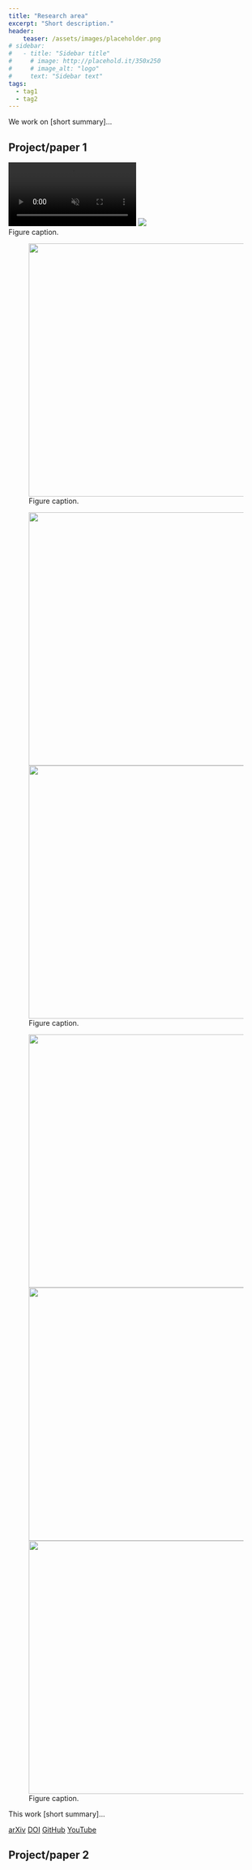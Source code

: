 ```yaml
---
title: "Research area"
excerpt: "Short description."
header:
    teaser: /assets/images/placeholder.png
# sidebar:
#   - title: "Sidebar title"
#     # image: http://placehold.it/350x250
#     # image_alt: "logo"
#     text: "Sidebar text"
tags:
  - tag1
  - tag2
---
```


We work on [short summary]...

## Project/paper 1

<!-- example video -->
<video muted autoplay="autoplay" loop="loop" width="50%" controls>
  <source src="/assets/videos/dissc.mp4" type="video/mp4">
</video>

<!-- example image (default width) -->
<figure-size>
	<a href="{{ site.url }}{{ site.baseurl }}/assets/images/placeholder.png"><img src="{{ site.url }}{{ site.baseurl }}/assets/images/placeholder.png"></a>
	<figcaption>Figure caption.</figcaption>
</figure-size>

<!-- example image (full width) -->
<figure>
	<a href="{{ site.url }}{{ site.baseurl }}/assets/images/placeholder.png"><img src="{{ site.url }}{{ site.baseurl }}/assets/images/placeholder.png" style="width:500px"></a>
	<figcaption>Figure caption.</figcaption>
</figure>

<!-- example of 2 side-by-side images -->
<figure class="half">
    <a href="{{ site.url }}{{ site.baseurl }}/assets/images/placeholder.png"><img src="{{ site.url }}{{ site.baseurl }}/assets/images/placeholder.png" style="width:500px"></a>
    <a href="{{ site.url }}{{ site.baseurl }}/assets/images/placeholder.png"><img src="{{ site.url }}{{ site.baseurl }}/assets/images/placeholder.png" style="width:500px"></a>
    <figcaption>Figure caption.</figcaption>
</figure>

<!-- example of 3 side-by-side images -->
<figure class="third">
	<a href="{{ site.url }}{{ site.baseurl }}/assets/images/placeholder.png"><img src="{{ site.url }}{{ site.baseurl }}/assets/images/placeholder.png" style="width:500px"></a>
	<a href="{{ site.url }}{{ site.baseurl }}/assets/images/placeholder.png"><img src="{{ site.url }}{{ site.baseurl }}/assets/images/placeholder.png" style="width:500px"></a>
	<a href="{{ site.url }}{{ site.baseurl }}/assets/images/placeholder.png"><img src="{{ site.url }}{{ site.baseurl }}/assets/images/placeholder.png" style="width:500px"></a>
	<figcaption>Figure caption.</figcaption>
</figure>

This work [short summary]...

<!-- links to arXiv, conference/journal paper (DOI), GitHub, YouTube videos, etc. (update # with link) -->
<div class="row">
    <a href="https://doi.org/10.48550/arXiv.2202.07741" class="button_general">arXiv</a>
    <a href="#" class="button_general">DOI</a>
    <a href="#" class="button_general">GitHub</a>
    <a href="#" class="button_general">YouTube</a>
</div>

## Project/paper 2